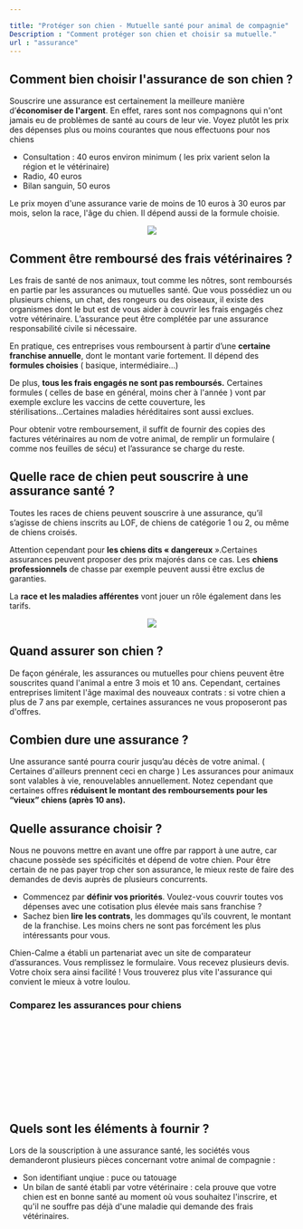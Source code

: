 ```yaml
---

title: "Protéger son chien - Mutuelle santé pour animal de compagnie"
Description : "Comment protéger son chien et choisir sa mutuelle."
url : "assurance"
---
```

## Comment bien choisir l'assurance de son chien ? ##
Souscrire une assurance est certainement la meilleure manière d’<b>économiser de l'argent</b>. En effet, rares sont nos compagnons qui n'ont jamais eu de problèmes de santé au cours de leur vie.
Voyez plutôt les prix des dépenses plus ou moins courantes que nous effectuons pour nos chiens
 <ul><li>Consultation : 40 euros environ minimum ( les prix varient selon la région et le vétérinaire)</li>
 <li>Radio, 40 euros </li>
 <li>Bilan sanguin, 50 euros </li></ul>
Le prix moyen d'une assurance varie de moins de 10 euros à 30 euros par mois, selon la race, l'âge du chien. Il dépend aussi de la formule choisie.


<p align="center"><img src="/images/Pub%20Facebook/Assurance/sick-dog.jpg" class="img-responsive"></p>

## Comment être remboursé des frais vétérinaires ?

Les frais de santé de nos animaux, tout comme les nôtres, sont remboursés en partie par les assurances ou mutuelles santé. Que vous possédiez un ou plusieurs chiens, un chat, des rongeurs ou des oiseaux, il existe des organismes dont le but est de vous aider à couvrir les frais engagés chez votre vétérinaire. L’assurance peut être complétée par une assurance responsabilité civile si nécessaire.

En pratique, ces entreprises vous remboursent à partir d’une <b>certaine franchise annuelle</b>, dont le montant varie fortement. Il dépend des <b>formules choisies</b> ( basique, intermédiaire...)

De plus, <b>tous les frais engagés ne sont pas remboursés.</b> Certaines formules ( celles de base en général, moins cher à l'année ) vont par exemple exclure les vaccins de cette couverture, les stérilisations...Certaines maladies héréditaires sont aussi exclues.

Pour obtenir votre remboursement, il suffit de fournir des copies des factures vétérinaires au nom de votre animal, de remplir un formulaire ( comme nos feuilles de sécu) et l’assurance se charge du reste.

## Quelle race de chien peut souscrire à une assurance santé ?

Toutes les races de chiens peuvent souscrire à une assurance, qu’il s’agisse de chiens inscrits au LOF, de chiens de catégorie 1 ou 2, ou même de chiens croisés.

Attention cependant pour <b>les chiens dits « dangereux</b> ».Certaines assurances peuvent proposer des prix majorés dans ce cas. Les <b>chiens professionnels</b> de chasse par exemple peuvent aussi être exclus de garanties.

La <b>race et les maladies afférentes</b> vont jouer un rôle également dans les tarifs.

<p align="center"><img src="/images/Pub%20Facebook/Assurance/vet_sleep_300.jpg" class="img-responsive"></p>

## Quand assurer son chien ?
De façon générale, les assurances ou mutuelles pour chiens peuvent être souscrites quand l'animal a entre 3 mois et 10 ans. Cependant, certaines entreprises limitent l'âge maximal des nouveaux contrats : si votre chien a plus de 7 ans par exemple, certaines assurances ne vous proposeront pas d'offres.

## Combien dure une assurance ? ##
  Une assurance santé pourra courir jusqu’au décès de votre animal. ( Certaines d'ailleurs prennent ceci en charge ) Les assurances pour animaux sont valables à vie, renouvelables annuellement. Notez cependant que certaines offres <b>réduisent le montant des remboursements pour les “vieux” chiens (après 10 ans).</b>

## Quelle assurance choisir ?
Nous ne pouvons mettre en avant une offre par rapport à une autre, car chacune possède ses spécificités et dépend de votre chien. Pour être certain de ne pas payer trop cher son assurance, le mieux reste de faire des demandes de devis auprès de plusieurs concurrents.
<ul>
<li>Commencez par <b>définir vos priorités</b>. Voulez-vous couvrir toutes vos dépenses avec une cotisation plus élevée mais sans franchise ? </li>
<li>Sachez bien <b>lire les contrats</b>, les dommages qu'ils couvrent, le montant de la franchise. Les moins chers ne sont pas forcément les plus intéressants pour vous. </li></ul>


Chien-Calme a établi un partenariat avec un site de comparateur d’assurances. Vous remplissez le formulaire. Vous recevez plusieurs devis. Votre choix sera ainsi facilité ! Vous trouverez plus vite l'assurance qui convient le mieux à votre loulou.

### Comparez les assurances pour chiens


<!-- DEBUT Marque blanche MH -->
<script src="https://www.lecomparateurassurance.com/Scripts/00_Master/marqueBlanche.aspx" type="text/javascript" ></script>
<div id="erreurLCA"></div>
<div id="divLCA"><iframe id="FrnLCA" frameborder="0" scrolling="no"></iframe></div>
<script type="text/javascript">
       CreateFrame("Chien-calme.com");
</script>


## Quels sont les éléments à fournir ?
Lors de la souscription à une assurance santé, les sociétés vous demanderont plusieurs pièces concernant votre animal de compagnie :

* Son identifiant unqiue : puce ou tatouage
* Un bilan de santé établi par votre vétérinaire  : cela prouve que votre chien est en bonne santé au moment où vous souhaitez l'inscrire, et qu'il ne souffre pas déjà d'une maladie qui demande des frais vétérinaires.
